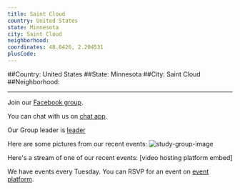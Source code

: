 ```yaml
---
title: Saint Cloud
country: United States
state: Minnesota
city: Saint Cloud
neighborhood: 
coordinates: 48.8426, 2.204531
plusCode:
---
```


##Country: United States
##State: Minnesota
##City: Saint Cloud
##Neighborhood: 
*****
Join our [Facebook group](https://www.facebook.com/groups/free.code.camp.stcloud).

You can chat with us on [chat app]().

Our Group leader is [leader]()

Here are some pictures from our recent events:
![study-group-image]()

Here's a stream of one of our recent events:
[video hosting platform embed]

We have events every Tuesday. You can RSVP for an event on [event platform]().
